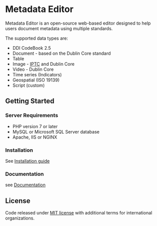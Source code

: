 # Metadata Editor

Metadata Editor is an open-source web-based editor designed to help users document metadata using multiple standards. 

The supported data types are:

- DDI CodeBook 2.5
- Document - based on the Dublin Core standard
- Table
- Image - [IPTC](https://iptc.org/standards/photo-metadata/iptc-standard/) and Dublin Core
- Video - Dublin Core
- Time series (Indicators)
- Geospatial (ISO 19139)
- Script (custom)


## Getting Started


### Server Requirements

* PHP version 7 or later
* MySQL or Microsoft SQL Server database
* Apache, IIS or NGINX

### Installation

See [Installation guide](https://ihsn.github.io/editor/#/installation)


### Documentation

see [Documentation](https://ihsn.github.io/editor/#/)



## License

Code released under [MIT license](LICENSE.md) with additional terms for international organizations.

